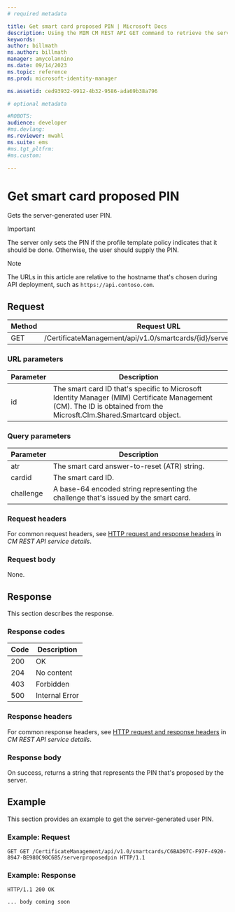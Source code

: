 ```yaml
---
# required metadata

title: Get smart card proposed PIN | Microsoft Docs
description: Using the MIM CM REST API GET command to retrieve the server-generated user PIN.
keywords:
author: billmath
ms.author: billmath
manager: amycolannino
ms.date: 09/14/2023
ms.topic: reference
ms.prod: microsoft-identity-manager

ms.assetid: ced93932-9912-4b32-9586-ada69b38a796

# optional metadata

#ROBOTS:
audience: developer
#ms.devlang:
ms.reviewer: mwahl
ms.suite: ems
#ms.tgt_pltfrm:
#ms.custom:

---
```


# Get smart card proposed PIN
Gets the server-generated user PIN.

>[!IMPORTANT]
>The server only sets the PIN if the profile template policy indicates that it should be done. Otherwise, the user should supply the PIN.

>[!NOTE]
>The URLs in this article are relative to the hostname that's chosen during API deployment, such as `https://api.contoso.com`.

## Request

Method  |Request URL  
---------|---------
GET     |/CertificateManagement/api/v1.0/smartcards/{id}/serverproposedpin

### URL parameters

Parameter | Description
---------|------------
id | The smart card ID that's specific to Microsoft Identity Manager (MIM) Certificate Management (CM). The ID is obtained from the Microsft.Clm.Shared.Smartcard object.

### Query parameters

Parameter | Description
---------|------------
atr | The smart card answer-to-reset (ATR) string.
cardid | The smart card ID.
challenge | A base-64 encoded string representing the challenge that's issued by the smart card.

### Request headers
For common request headers, see [HTTP request and response headers](certificate-management-rest-api-service-details.md#http-request-and-response-headers) in *CM REST API service details*.

### Request body
None.

## Response
This section describes the response.

### Response codes

Code  |Description  
---------|---------
200 | OK
204 | No content
403 | Forbidden
500 | Internal Error

### Response headers
For common response headers, see [HTTP request and response headers](certificate-management-rest-api-service-details.md#http-request-and-response-headers) in *CM REST API service details*.

### Response body
On success, returns a string that represents the PIN that's proposed by the server.

## Example
This section provides an example to get the server-generated user PIN.

### Example: Request

```
GET GET /CertificateManagement/api/v1.0/smartcards/C6BAD97C-F97F-4920-8947-BE980C98C6B5/serverproposedpin HTTP/1.1
```

### Example: Response

```
HTTP/1.1 200 OK

... body coming soon
```       
